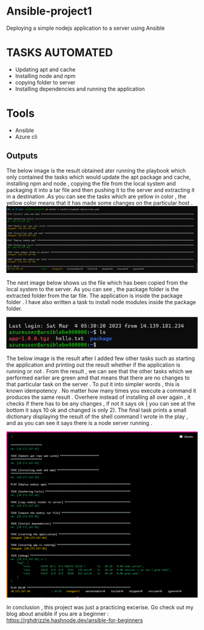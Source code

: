 # Ansible-project1
Deploying a simple nodejs application to a server using Ansible
# TASKS AUTOMATED
<ul>
<li> Updating apt and cache</li>
<li>Installing node and npm</li>
<li> copying folder to server</li>
<li> Installing dependencies and running the application</li>
</ul>

# Tools 
<ul>
<li> Ansible</li>
<li> Azure cli</li>
</ul>

<h2> Outputs </h2>
The below image is the result obtained ater running the playbook which only contained the tasks which would update the apt package and cache, installing npm and node , copying the file from the local system and packaging it into a tar file and then pushing it to the server and extracting it in a destination .As you can see the tasks which are yellow in color , the yellow color means that it has made some changes on the particular host .

<img src="https://github.com/rghdrizzle/Ansible-project1/blob/main/outputs/Screenshot%20(74).png">

The next image below shows us the file which has been copied from the local system to the server. As you can see , the package folder is the extracted folder from the tar file. The application is inside the package folder . I have also written a task to install node modules inside the package folder.

<img src="https://github.com/rghdrizzle/Ansible-project1/blob/main/outputs/Screenshot%20(75).png">

The below image is the result after I added few other tasks such as starting the application and printing out the result whether if the application is running or not .
From the result , we can see that the other tasks which we performed earlier are green amd that means that there are no changes to that particular task on the server . To put it into simpler words , this is known idempotency . No matter how many times you execute a command it produces the same result . Overhere instead of installing all over again , it checks if there has to be any changes , if not it says ok ( you can see at the bottom it says 10 ok and changed is only 2). The final task prints a small dictionary displaying the result of the shell command I wrote in the play , and as you can see it says there is a node server running .

<img src="https://github.com/rghdrizzle/Ansible-project1/blob/main/outputs/Screenshot%20(76).png">

In conclusion , this project was just a practicing excerise. 
Go check out my blog about ansible if you are a beginner : https://rghdrizzle.hashnode.dev/ansible-for-beginners

